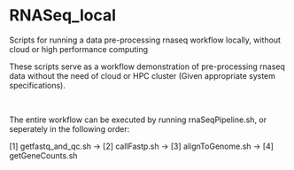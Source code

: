 # RNASeq_local
Scripts for running a data pre-processing rnaseq workflow locally, without cloud or high performance computing

These scripts serve as a workflow demonstration of pre-processing rnaseq data without the need of cloud or HPC cluster (Given appropriate system specifications). 

&nbsp; 

The entire workflow can be executed by running rnaSeqPipeline.sh, or seperately in the following order:

[1] getfastq_and_qc.sh  ->
[2] callFastp.sh  ->
[3] alignToGenome.sh  ->
[4] getGeneCounts.sh
&nbsp; 



